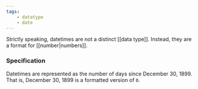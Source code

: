 ```yaml
---
tags:
	- datatype
	- date
---
```


Strictly speaking, datetimes are not a distinct [[data type]]. Instead, they are a format for [[number|numbers]].

### Specification

Datetimes are represented as the number of days since December 30, 1899. That is, December 30, 1899 is a formatted version of `0`.